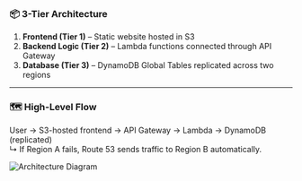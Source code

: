 ### 📦 3-Tier Architecture

1. **Frontend (Tier 1)** – Static website hosted in S3  
2. **Backend Logic (Tier 2)** – Lambda functions connected through API Gateway  
3. **Database (Tier 3)** – DynamoDB Global Tables replicated across two regions

---

### 🗺️ High-Level Flow

User → S3-hosted frontend → API Gateway → Lambda → DynamoDB (replicated)  
↳ If Region A fails, Route 53 sends traffic to Region B automatically.

![Architecture Diagram](https://github.com/user-attachments/assets/d76940fb-bbac-4d6b-8a9f-2a343959a482)
